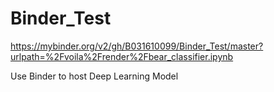 # Binder_Test
https://mybinder.org/v2/gh/B031610099/Binder_Test/master?urlpath=%2Fvoila%2Frender%2Fbear_classifier.ipynb
 
Use Binder to host Deep Learning Model 
